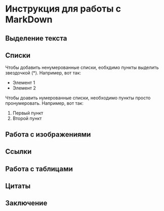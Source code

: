 # Инструкция для работы с MarkDown

## Выделение текста

## Списки

Чтобы добавить ненумерованные списки, еобхдимо пункты выделить звездочкой (*).
Например, вот так:
* Элемент 1
* Элемент 2

Чтобы доавить нумерованные списки, необходимо пункты просто пронумеровать.
Например, вот так:
1. Первый пункт
2. Второй пункт

## Работа с изображениями

## Ссылки

## Работа с таблицами

## Цитаты

## Заключение